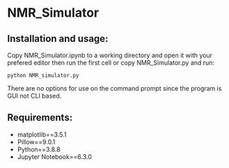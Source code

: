 # NMR_Simulator
## Installation and usage:
Copy NMR_Simulator.ipynb to a working directory and open it with your prefered editor then run the first cell or copy NMR_Simulator.py and run:
```
python NMR_simulator.py
```
There are no options for use on the command prompt since the program is GUI not CLI based.
## Requirements:
- matplotlib==3.5.1
- Pillow==9.0.1
- Python==3.8.8
- Jupyter Notebook==6.3.0 